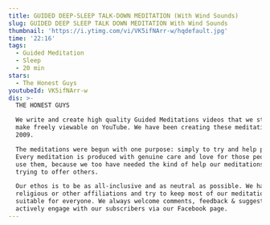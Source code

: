 ```yaml
---
title: GUIDED DEEP-SLEEP TALK-DOWN MEDITATION (With Wind Sounds)
slug: GUIDED DEEP SLEEP TALK DOWN MEDITATION With Wind Sounds
thumbnail: 'https://i.ytimg.com/vi/VK5ifNArr-w/hqdefault.jpg'
time: '22:16'
tags:
  - Guided Meditation
  - Sleep
  - 20 min
stars:
  - The Honest Guys
youtubeId: VK5ifNArr-w
dis: >-
  THE HONEST GUYS

  We write and create high quality Guided Meditations videos that we strive to
  make freely viewable on YouTube. We have been creating these meditations since
  2009. 

  The meditations were begun with one purpose: simply to try and help people.
  Every meditation is produced with genuine care and love for those people who
  use them, because we too have needed the kind of help our meditations are
  trying to offer others.

  Our ethos is to be as all-inclusive and as neutral as possible. We have no
  religious or other affiliations and try to keep most of our meditations
  suitable for everyone. We always welcome comments, feedback & suggestions and
  actively engage with our subscribers via our Facebook page.
---
```


